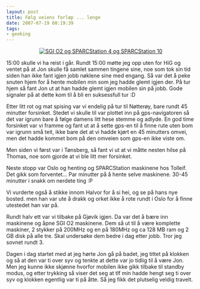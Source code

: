 ```yaml
---
layout: post
title: Følg veiens forløp ... lenge
date: 2007-07-19 08:19:39
tags: 
- geeking
---
```

<div align="center"><a href='http://pjatt.net/images/2007/07/dsc00438.jpg' title='SGI O2 og SPARCStation 4 og SPARCStation 10'><img src='http://pjatt.net/images/2007/07/dsc00438.jpg' alt='SGI O2 og SPARCStation 4 og SPARCStation 10' /></a></div>

15:00 skulle vi ha reist i går. Rundt 15:00 møtte jeg opp uten for HiG og ventet på at Jon skulle få samlet sammen tingene sine, noe som tok sin tid siden han ikke fant igjen jobb nøklene sine med engang. Så var det å peke snuten hjem for å hente mobilen min som jeg hadde glemt igjen der. På tur hjem så fant Jon ut at han hadde glemt igjen mobilen sin på jobb. Gode signaler på at dette kom til å bli en suksessfull tur :D

Etter litt rot og mat spising var vi endelig på tur til Nøtterøy, bare rundt 45 minutter forsinket. Stedet vi skulle til var plottet inn på gps-navigatoren så det var igrunn bare å følge damens litt hese stemme og adlyde. En god time forsinket var vi framme og fant ut at å sette gps-en til å finne rute uten bom var igrunn små teit, ikke bare det at vi hadde kjørt en 45 minutters omvei, men det hadde kommet bom på den omveien som gps-en ikke viste om.

Men siden vi først var i Tønsberg, så fant vi ut at vi måtte nesten hilse på Thomas, noe som gjorde at vi ble litt mer forsinket.

Neste stopp var Oslo og henting og SPARCStation maskinene hos Tolleif. Det gikk som forventet... Par minutter på å hente selve maskinene. 30-45 minutter i snakk om nerdete ting :P

Vi vurderte også å stikke innom Halvor for å si hei, og se på hans nye bosted. men han var ute å drakk og orket ikke å rote rundt i Oslo for å finne utestedet han var på.

Rundt halv ett var vi tilbake på Gjøvik igjen. Da var det å bære inn maskinene og åpne SGI O2 maskinene. Dem så ut til å være komplette maskiner, 2 stykker på 200MHz og en på 180MHz og ca 128 MB ram og 2 GB disk på alle tre. Skal undersøke dem bedre i dag etter jobb. Tror jeg sovnet rundt 3.

Dagen i dag startet med at jeg hørte Jon gå på badet, jeg tittet på klokken og så at den var ti over syv og tenkte at dette var jo tidlig til å være Jon. Men jeg kunne ikke skjønne hvorfor mobilen ikke gikk tilbake til standby modus, og etter trykking så viser det seg at tlf min hadde hengt seg ti over syv og klokken egentlig var ti på åtte. Så jeg fikk det plutselig veldig travelt.